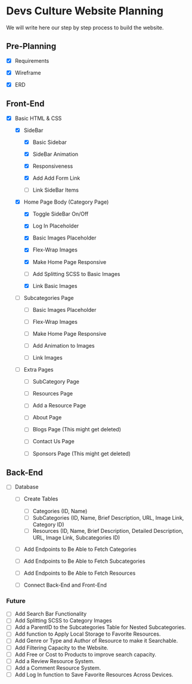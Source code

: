 # Devs Culture Website Planning


We will write here our step by step process to build the website.


## Pre-Planning


- [x] Requirements
- [x] Wireframe
- [x] ERD


## Front-End


* [X] Basic HTML & CSS


    - [X] SideBar
        - [x] Basic Sidebar
        - [X] SideBar Animation
        - [X] Responsiveness
        - [X] Add Add Form Link
        - [ ] Link SideBar Items


    - [X] Home Page Body (Category Page)
        - [X] Toggle SideBar On/Off 
        - [X] Log In Placeholder
        - [X] Basic Images Placeholder
        - [X] Flex-Wrap Images
        - [X] Make Home Page Responsive
        - [ ] Add Splitting SCSS to Basic Images
        - [X] Link Basic Images


    - [ ] Subcategories Page
        - [ ] Basic Images Placeholder
        - [ ] Flex-Wrap Images
        - [ ] Make Home Page Responsive
        - [ ] Add Animation to Images
        - [ ] Link Images


    - [ ] Extra Pages
        - [ ] SubCategory Page
        - [ ] Resources Page
        - [ ] Add a Resource Page
        - [ ] About Page
        - [ ] Blogs Page (This might get deleted)
        - [ ] Contact Us Page
        - [ ] Sponsors Page (This might get deleted)


## Back-End


* [ ] Database


    - [ ] Create Tables
        - [ ] Categories (ID, Name)
        - [ ] SubCategories (ID, Name, Brief Description, URL, Image Link, Category ID)
        - [ ] Resources (ID, Name, Brief Description, Detailed Description, URL, Image Link, Subcategories ID)

    - [ ] Add Endpoints to Be Able to Fetch Categories
    - [ ] Add Endpoints to Be Able to Fetch Subcategories
    - [ ] Add Endpoints to Be Able to Fetch Resources
    - [ ] Connect Back-End and Front-End


### Future

- [ ] Add Search Bar Functionality
- [ ] Add Splitting SCSS to Category Images
- [ ] Add a ParentID to the Subcategories Table for Nested Subcategories.
- [ ] Add function to Apply Local Storage to Favorite Resources.
- [ ] Add Genre or Type and Author of Resource to make it Searchable.
- [ ] Add Filtering Capacity to the Website.
- [ ] Add Free or Cost to Products to improve search capacity.
- [ ] Add a Review Resource System.
- [ ] Add a Comment Resource System.
- [ ] Add Log In function to Save Favorite Resources Across Devices.
